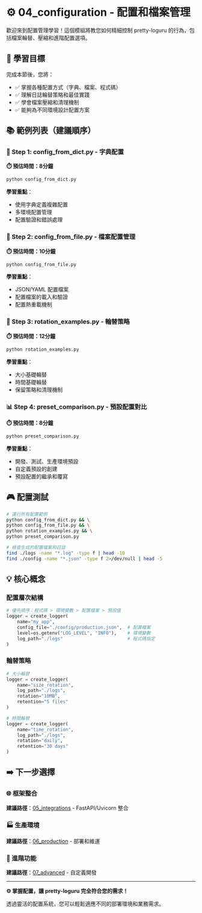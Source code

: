 # ⚙️ 04_configuration - 配置和檔案管理

歡迎來到配置管理學習！這個模組將教您如何精細控制 pretty-loguru 的行為，包括檔案輪替、壓縮和進階配置選項。

## 🎯 學習目標

完成本節後，您將：
- ✅ 掌握各種配置方式（字典、檔案、程式碼）
- ✅ 理解日誌輪替策略和最佳實踐
- ✅ 學會檔案壓縮和清理機制
- ✅ 能夠為不同環境設計配置方案

## 📚 範例列表（建議順序）

### 📝 Step 1: config_from_dict.py - 字典配置
**⏱️ 預估時間：8分鐘**

```bash
python config_from_dict.py
```

**學習重點**：
- 使用字典定義複雜配置
- 多環境配置管理
- 配置驗證和錯誤處理

### 📁 Step 2: config_from_file.py - 檔案配置管理
**⏱️ 預估時間：10分鐘**

```bash
python config_from_file.py
```

**學習重點**：
- JSON/YAML 配置檔案
- 配置檔案的載入和驗證
- 配置熱重載機制

### 🔄 Step 3: rotation_examples.py - 輪替策略
**⏱️ 預估時間：12分鐘**

```bash
python rotation_examples.py
```

**學習重點**：
- 大小基礎輪替
- 時間基礎輪替
- 保留策略和清理機制

### 📊 Step 4: preset_comparison.py - 預設配置對比
**⏱️ 預估時間：8分鐘**

```bash
python preset_comparison.py
```

**學習重點**：
- 開發、測試、生產環境預設
- 自定義預設的創建
- 預設配置的繼承和覆寫

## 🎮 配置測試

```bash
# 運行所有配置範例
python config_from_dict.py && \
python config_from_file.py && \
python rotation_examples.py && \
python preset_comparison.py

# 檢查生成的配置檔案和日誌
find ./logs -name "*.log" -type f | head -10
find ./config -name "*.json" -type f 2>/dev/null | head -5
```

## 💡 核心概念

### 配置層次結構
```python
# 優先順序：程式碼 > 環境變數 > 配置檔案 > 預設值
logger = create_logger(
    name="my_app",
    config_file="./config/production.json",  # 配置檔案
    level=os.getenv("LOG_LEVEL", "INFO"),    # 環境變數
    log_path="./logs"                        # 程式碼指定
)
```

### 輪替策略
```python
# 大小輪替
logger = create_logger(
    name="size_rotation",
    log_path="./logs",
    rotation="10MB",
    retention="5 files"
)

# 時間輪替
logger = create_logger(
    name="time_rotation", 
    log_path="./logs",
    rotation="daily",
    retention="30 days"
)
```

## ➡️ 下一步選擇

### 🌐 框架整合
**建議路徑**：[05_integrations](../05_integrations/) - FastAPI/Uvicorn 整合

### 🏭 生產環境
**建議路徑**：[06_production](../06_production/) - 部署和維運

### 🔬 進階功能
**建議路徑**：[07_advanced](../07_advanced/) - 自定義開發

---

**⚙️ 掌握配置，讓 pretty-loguru 完全符合您的需求！**

透過靈活的配置系統，您可以輕鬆適應不同的部署環境和業務需求。